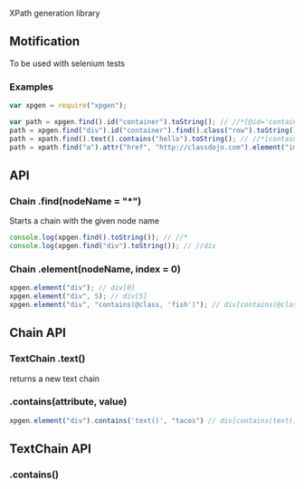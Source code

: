 XPath generation library

## Motification

To be used with selenium tests

### Examples

```javascript
var xpgen = require("xpgen");

var path = xpgen.find().id("container").toString(); // //*[@id='container']
path = xpgen.find("div").id("container").find().class("row").toString(); // //div[@id='container']//*[contains(@class, 'row')]
path = xpath.find().text().contains("hello").toString(); // //*[contains(text(), "hello")]
path = xpath.find("a").attr("href", "http://classdojo.com").element("img").toString(); // //a[href='http://classdojo.com']/img[0]
```

## API

### Chain .find(nodeName = "*")

Starts a chain with the given node name

```javascript
console.log(xpgen.find().toString()); // //*
console.log(xpgen.find("div").toString()); // //div

```

### Chain .element(nodeName, index = 0)

```javascript
xpgen.element("div"); // div[0]
xpgen.element("div", 5); // div[5]
xpgen.element("div", "contains(@class, 'fish')"); // div[contains(@class, 'fish')]
```

## Chain API

### TextChain .text()

returns a new text chain


### .contains(attribute, value)

```javascript
xpgen.element("div").contains('text()', "tacos") // div[contains(text(), "tacos")]
```

## TextChain API

### .contains()

